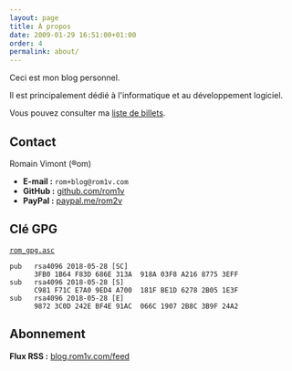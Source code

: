 ```yaml
---
layout: page
title: À propos
date: 2009-01-29 16:51:00+01:00
order: 4
permalink: about/
---
```


Ceci est mon blog personnel.

Il est principalement dédié à l'informatique et au développement logiciel.

Vous pouvez consulter ma [liste de billets](/articles/).

## Contact

Romain Vimont (®om)

 * **E-mail :** `rom+blog@rom1v.com`
 * **GitHub :** [github.com/rom1v](https://github.com/rom1v)
 * **PayPal :** [paypal.me/rom2v](https://paypal.me/rom2v)


## Clé GPG

[`rom_gpg.asc`](/keys/rom_gpg.asc)

```
pub   rsa4096 2018-05-28 [SC]
      3FB0 1B64 F83D 686E 313A  918A 03F8 A216 8775 3EFF
sub   rsa4096 2018-05-28 [S]
      C981 F71C E7A0 9ED4 A700  181F BE1D 6278 2B05 1E3F
sub   rsa4096 2018-05-28 [E]
      9872 3C0D 242E BF4E 91AC  066C 1907 2B8C 3B9F 24A2
```


## Abonnement

**Flux RSS :** [blog.rom1v.com/feed](/feed)
